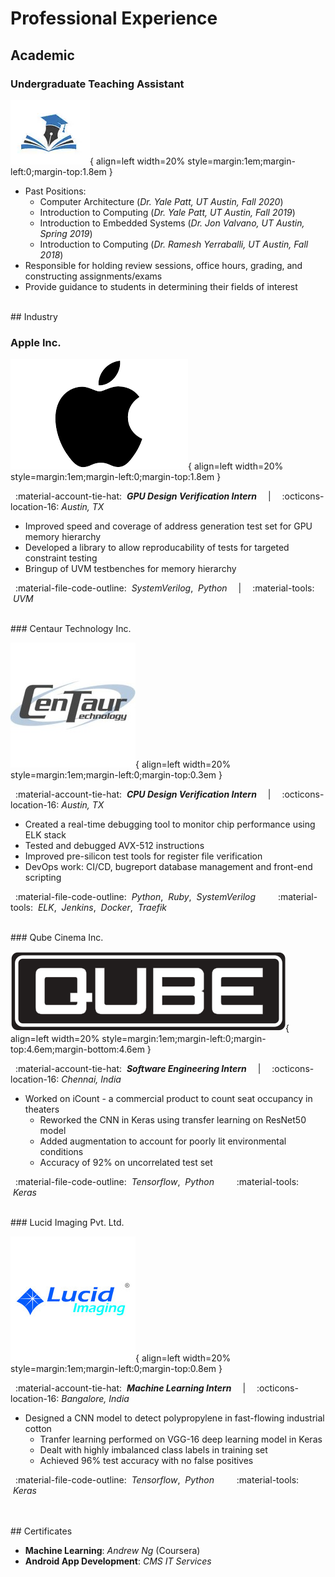 # Professional Experience

## Academic

### Undergraduate Teaching Assistant

![ta](assets/experience/Teaching.png){ align=left width=20% style=margin:1em;margin-left:0;margin-top:1.8em }

* Past Positions:
    * Computer Architecture (*Dr. Yale Patt, UT Austin, Fall 2020*)
    * Introduction to Computing (*Dr. Yale Patt, UT Austin, Fall 2019*)
    * Introduction to Embedded Systems (*Dr. Jon Valvano, UT Austin, Spring 2019*)
    * Introduction to Computing (*Dr. Ramesh Yerraballi, UT Austin, Fall 2018*)
* Responsible for holding review sessions, office hours, grading, and constructing
 assignments/exams
* Provide guidance to students in determining their fields of interest 

<br/>
## Industry

### Apple Inc.

![apple](assets/experience/Apple.png){ align=left width=20% style=margin:1em;margin-left:0;margin-top:1.8em }

&nbsp; :material-account-tie-hat: &nbsp;***GPU Design Verification Intern***
&emsp;|&emsp; :octicons-location-16: *Austin, TX*


* Improved speed and coverage of address generation test set for GPU memory hierarchy
* Developed a library to allow reproducability of tests for targeted constraint testing
* Bringup of UVM testbenches for memory hierarchy

&nbsp; :material-file-code-outline: &nbsp;*SystemVerilog*, &nbsp;*Python*
&emsp;|&emsp; :material-tools: &nbsp;*UVM*



<br/>
### Centaur Technology Inc.

![centaur](assets/experience/Centaur.jpeg){ align=left width=20% style=margin:1em;margin-left:0;margin-top:0.3em }

&nbsp; :material-account-tie-hat: &nbsp;***CPU Design Verification Intern***
&emsp;|&emsp; :octicons-location-16: *Austin, TX*


* Created a real-time debugging tool to monitor chip performance using ELK stack
* Tested and debugged AVX-512 instructions
* Improved pre-silicon test tools for register file verification
* DevOps work: CI/CD, bugreport database management and front-end scripting

&nbsp; :material-file-code-outline: &nbsp;*Python*, &nbsp;*Ruby*, &nbsp;*SystemVerilog*
&emsp;&emsp; :material-tools: &nbsp;*ELK*, &nbsp;*Jenkins*, &nbsp;*Docker*, &nbsp;*Traefik*



<br/>
### Qube Cinema Inc.

![qube](assets/experience/Qube.png){ align=left width=20% style=margin:1em;margin-left:0;margin-top:4.6em;margin-bottom:4.6em }

&nbsp; :material-account-tie-hat: &nbsp;***Software Engineering Intern***
&emsp;|&emsp; :octicons-location-16: *Chennai, India*


* Worked on iCount - a commercial product to count seat occupancy in theaters
    * Reworked the CNN in Keras using transfer learning on ResNet50 model
    * Added augmentation to account for poorly lit environmental conditions
    * Accuracy of 92% on uncorrelated test set

&nbsp; :material-file-code-outline: &nbsp;*Tensorflow*, &nbsp;*Python*
&emsp;&emsp; :material-tools: &nbsp;*Keras*



<br/>
### Lucid Imaging Pvt. Ltd.

![lucid](assets/experience/Lucid.jpeg){ align=left width=20% style=margin:1em;margin-left:0;margin-top:0.8em }

&nbsp; :material-account-tie-hat: &nbsp;***Machine Learning Intern***
&emsp;|&emsp; :octicons-location-16: *Bangalore, India*


* Designed a CNN model to detect polypropylene in fast-flowing industrial cotton
    * Tranfer learning performed on VGG-16 deep learning model in Keras
    * Dealt with highly imbalanced class labels in training set
    * Achieved 96% test accuracy with no false positives

&nbsp; :material-file-code-outline: &nbsp;*Tensorflow*, &nbsp;*Python*
&emsp;&emsp; :material-tools: &nbsp;*Keras*


<br/>
<br/>
## Certificates

* **Machine Learning**: *Andrew Ng* (Coursera)
* **Android App Development**: *CMS IT Services*

<br/>
<br/>
